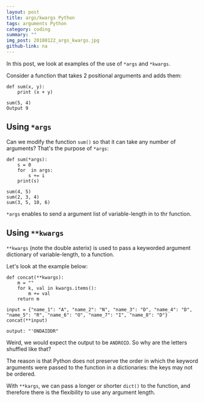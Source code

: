 ```yaml
---
layout: post
title: args/kwargs Python
tags: arguments Python
category: coding
summary: ""
img_post: 20180122_args_kwargs.jpg
github-link: na
---
```


In this post, we look at examples of the use of `*args` and `*kwargs`.


Consider a function that takes 2 positional arguments and adds them:

```
def sum(x, y):
    print (x + y)
```
```
sum(5, 4)
Output 9
```

## Using `*args`
Can we modify the function `sum()` so that it can take any number of arguments?
That's the purpose of `*args`:

```
def sum(*args):
    s = 0
    for  in args:
        s += i
    print(s)
```

```
sum(4, 5)
sum(2, 3, 4)
sum(3, 5, 10, 6)
```

`*args` enables to send a argument list of variable-length in to thr function.


## Using `**kwargs`


`**kwargs` (note the double asterix) is used to pass a keyworded argument 
dictionary of variable-length, to a function.

Let's look at the example below:

```
def concat(**kwargs):
    m = ""
    for k, val in kwargs.items():
        m += val
    return m
```

```
input = {"name_1": "A", "name_2": "N", "name_3": "D", "name_4": "D", "name_5": "R", "name_6": "O", "name_7": "I", "name_8": "D"}
concat(**input)

output: "'ONDAIDDR"
```

Weird, we would expect the output to be `ANDROID`. So why are the letters shuffled like that?

The reason is that Python does not preserve the order in which the keyword arguments were passed to the function in a dictionaries: the keys may not be ordered.

With `**kargs`, we can pass a longer or shorter `dict()` to the function, and therefore there is the flexibility to use any argument length.


